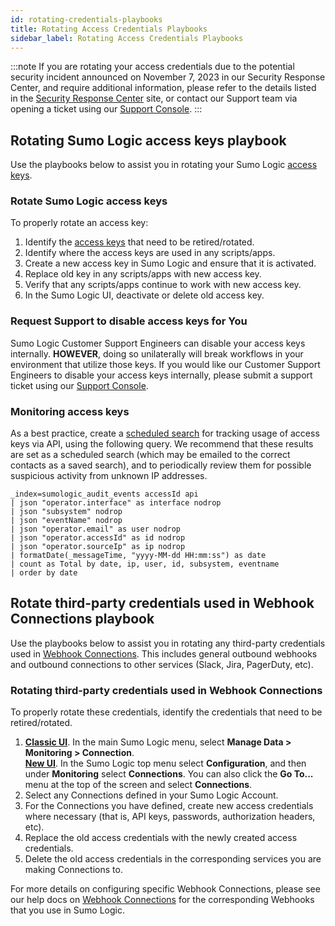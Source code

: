 ```yaml
---
id: rotating-credentials-playbooks
title: Rotating Access Credentials Playbooks
sidebar_label: Rotating Access Credentials Playbooks
---
```


<head>
  <meta name="robots" content="noindex" />
</head>

<!-- Article added by docs PR #3305. Related to ticket BUSAPPS-11825. -->

:::note
If you are rotating your access credentials due to the potential security incident announced on November 7, 2023 in our Security Response Center, and require additional information, please refer to the details listed in the [Security Response Center](https://www.sumologic.com/security-response-center/) site, or contact our Support team via opening a ticket using our [Support Console](https://support.sumologic.com/support/s/). 
:::

## Rotating Sumo Logic access keys playbook

Use the playbooks below to assist you in rotating your Sumo Logic [access keys](/docs/manage/security/access-keys/).

### Rotate Sumo Logic access keys
To properly rotate an access key:
1. Identify the [access keys](/docs/manage/security/access-keys/) that need to be retired/rotated. 
2. Identify where the access keys are used in any scripts/apps.
3. Create a new access key in Sumo Logic and ensure that it is activated.
4. Replace old key in any scripts/apps with new access key.
5. Verify that any scripts/apps continue to work with new access key.
6. In the Sumo Logic UI, deactivate or delete old access key.

### Request Support to disable access keys for You
Sumo Logic Customer Support Engineers can disable your access keys internally.
**HOWEVER**, doing so unilaterally will break workflows in your environment that utilize those keys. If you would like our Customer Support Engineers to disable your access keys internally, please submit a support ticket using our [Support Console](https://support.sumologic.com/support/s/).

### Monitoring access keys
As a best practice, create a [scheduled search](/docs/alerts/scheduled-searches/) for tracking usage of access keys via API, using the following query. We recommend that these results are set as a scheduled search (which may be emailed to the correct contacts as a saved search), and to periodically review them for possible suspicious activity from unknown IP addresses.

```
_index=sumologic_audit_events accessId api
| json "operator.interface" as interface nodrop
| json "subsystem" nodrop
| json "eventName" nodrop
| json "operator.email" as user nodrop
| json "operator.accessId" as id nodrop
| json "operator.sourceIp" as ip nodrop
| formatDate(_messageTime, "yyyy-MM-dd HH:mm:ss") as date
| count as Total by date, ip, user, id, subsystem, eventname 
| order by date
```

## Rotate third-party credentials used in Webhook Connections playbook

Use the playbooks below to assist you in rotating any third-party credentials used in [Webhook Connections](/docs/alerts/webhook-connections/). This includes general outbound webhooks and outbound connections to other services (Slack, Jira, PagerDuty, etc).

### Rotating third-party credentials used in Webhook Connections
To properly rotate these credentials, identify the credentials that need to be retired/rotated. 
1. [**Classic UI**](/docs/get-started/sumo-logic-ui-classic). In the main Sumo Logic menu, select **Manage Data > Monitoring > Connection**. <br/>[**New UI**](/docs/get-started/sumo-logic-ui). In the Sumo Logic top menu select **Configuration**, and then under **Monitoring** select **Connections**. You can also click the **Go To...** menu at the top of the screen and select **Connections**. 
1. Select any Connections defined in your Sumo Logic Account.
1. For the Connections you have defined, create new access credentials where necessary (that is, API keys, passwords, authorization headers, etc).
1. Replace the old access credentials with the newly created access credentials.
1. Delete the old access credentials in the corresponding services you are making Connections to.

For more details on configuring specific Webhook Connections, please see our help docs on [Webhook Connections](/docs/alerts/webhook-connections/) for the corresponding Webhooks that you use in Sumo Logic.
